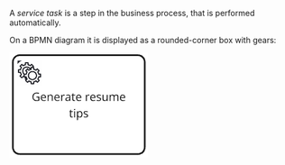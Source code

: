A *service task* is a step in the business process, that is performed automatically.

On a BPMN diagram it is displayed as a rounded-corner box with gears:

![service-task-example.png](images/service-task-example.png)
